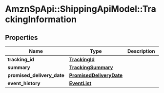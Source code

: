 # AmznSpApi::ShippingApiModel::TrackingInformation

## Properties
Name | Type | Description | Notes
------------ | ------------- | ------------- | -------------
**tracking_id** | [**TrackingId**](TrackingId.md) |  | 
**summary** | [**TrackingSummary**](TrackingSummary.md) |  | 
**promised_delivery_date** | [**PromisedDeliveryDate**](PromisedDeliveryDate.md) |  | 
**event_history** | [**EventList**](EventList.md) |  | 

